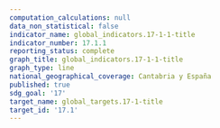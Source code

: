 ```yaml
---
computation_calculations: null
data_non_statistical: false
indicator_name: global_indicators.17-1-1-title
indicator_number: 17.1.1
reporting_status: complete
graph_title: global_indicators.17-1-1-title
graph_type: line
national_geographical_coverage: Cantabria y España
published: true
sdg_goal: '17'
target_name: global_targets.17-1-title
target_id: '17.1'
---
```

